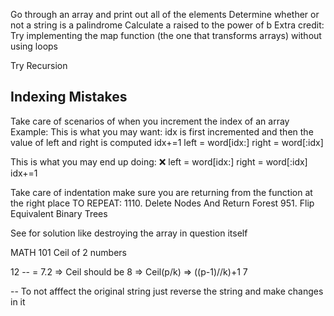 Go through an array and print out all of the elements
Determine whether or not a string is a palindrome
Calculate a raised to the power of b
Extra credit: Try implementing the map function (the one that transforms arrays) without using loops

Try Recursion


## Indexing Mistakes
Take care of scenarios of when you increment the index of an array 
Example:
This is what you may want: idx is first incremented and then the value of left and right is computed
    idx+=1
    left = word[idx:]
    right = word[:idx]

This is what you may end up doing: :x:
    left = word[idx:]
    right = word[:idx] 
    idx+=1


Take care of indentation make sure you are returning from the function at the right place
TO REPEAT:
1110. Delete Nodes And Return Forest
951. Flip Equivalent Binary Trees

See for solution like destroying the array in question itself

MATH 101
Ceil of 2 numbers

12
-- = 7.2 => Ceil should be 8 => Ceil(p/k) => ((p-1)//k)+1
7


-- To not afffect the original string just reverse the string and make changes in it